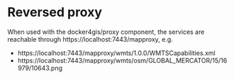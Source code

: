 # Reversed proxy

When used with the docker4gis/proxy component, the services are
reachable through https://localhost:7443/mapproxy, e.g.

- https://localhost:7443/mapproxy/wmts/1.0.0/WMTSCapabilities.xml
- https://localhost:7443/mapproxy/wmts/osm/GLOBAL_MERCATOR/15/16979/10643.png
